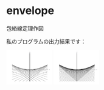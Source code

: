 envelope
========

包絡線定理作図

私のプログラムの出力結果です：

<img src="envelope0.png" alt="envelope0" width="120"/>
<img src="envelope1.png" alt="envelope1" width="120"/>
